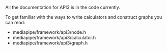 All the documentation for API3 is in the code currently.

To get familiar with the ways to write calculators and construct graphs you can
read:

- mediapipe/framework/api3/node.h
- mediapipe/framework/api3/calculator.h
- mediapipe/framework/api3/graph.h

